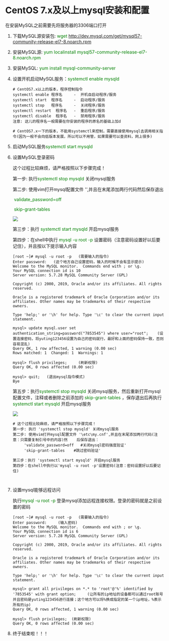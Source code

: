 # CentOS 7.x及以上mysql安装和配置

在安装MySQL之前需要先将服务器的3306端口打开



1. 下载MySQL源安装包:  <font style='color:green;'>wget http://dev.mysql.com/get/mysql57-community-release-el7-8.noarch.rpm </font> 

2. 安装MySQL源:  <font style='color:green'>yum localinstall mysql57-community-release-el7-8.noarch.rpm</font>

3. 安装MySQL: <font style='color:green'>yum install mysql-community-server</font>


4. 设置开机启动MySQL服务：<font style='color:green'>systemctl enable mysqld </font>

   ```shell
   # CentOS7.x以上的版本，程序控制指令
   systemctl enable 程序名     -  开机自启动程序/服务
   systemctl start  程序名     -  启动程序/服务
   systemctl stop   程序名     -  关闭程序/服务
   systemctl restart  程序名   -  重启程序/服务
   systemctl disable  程序名   -  禁用程序/服务
   注意: 这儿的程序名一般需要在你安装的程序的原名的基础上加d

   # CentOS7.x一下的版本，不能用systemctl来控制，需要直接使用mysql去调用相关指令(因为一般不会向低版本发展，所以可以不用管，如果需要可以查资料，网上很多)
   ```


5. 启动MySQL服务<font style='color:green'>systemctl start mysqld  </font>


6. 设置MySQL登录密码

   这个过程比较麻烦，请严格按照以下步骤完成！

   第一步: 执行<font style='color:green'>systemctl stop mysqld</font>  关闭mysql服务

   第二步: 使用vim打开mysql配置文件 '',并且在末尾添加两行代码然后保存退出

   ​	      <font style='color:green'>validate_password=off</font>

   ​	      <font style='color:green'>skip-grant-tables</font>

   ![](/Users/yuting/Workspace/JAVA/授课/文档/Linux阶段文档/img/mysql1.png)


   第三步：执行 <font style='color:green'>systemctl start mysqld</font> 开启mysql服务

   第四步：在shell中执行 <font style='color:green'>mysql -u root -p</font> 设置密码（注意密码设置好以后要记住），并且按以下提示输入内容

   ```
   [root ~]# mysql -u root -p   (需要输入的指令)
   Enter password:   (这个地方自己设置密码，输入的时候不会有显示提示)
   Welcome to the MySQL monitor.  Commands end with ; or \g.
   Your MySQL connection id is 10
   Server version: 5.7.28 MySQL Community Server (GPL)
   
   Copyright (c) 2000, 2019, Oracle and/or its affiliates. All rights reserved.
   
   Oracle is a registered trademark of Oracle Corporation and/or its
   affiliates. Other names may be trademarks of their respective
   owners.
   
   Type 'help;' or '\h' for help. Type '\c' to clear the current input statement.
   
   mysql> update mysql.user set authentication_string=password("7853545") where user="root";    (设置连接密码，将yuting123456设置为自己的密码就行，最好和上面的密码保持一致，否则容易混乱)
   Query OK, 1 row affected, 1 warning (0.00 sec)
   Rows matched: 1  Changed: 1  Warnings: 1
   
   mysql> flush privileges;     (刷新权限)
   Query OK, 0 rows affected (0.00 sec)
   
   mysql> quit;   (退出mysql指令模式)
   Bye
   ```

   第五步：执行<font style='color:green'>systemctl stop mysqld</font> 关闭mysql服务，然后重新打开mysql配置文件，注释或者删除之前添加的 <font style='color:green'>skip-grant-tables</font> ，保存退出后再执行 <font style='color:green'>systemctl start mysqld</font> 开启mysql服务

   ![](./img/mysql2.png)

   ```shell
   # 这个过程比较麻烦，请严格按照以下步骤完成！
   第一步: 执行 'systemctl stop mysqld' 关闭mysql服务
   第二步: 使用vim打开mysql配置文件 '\etc\my.cnf',并且在末尾添加两行代码(注意：只需要复制引号中的内容)然	   后保存退出：
   		'validate_password=off   #关闭mysql密码强度验证'
   		'skip-grant-tables    #跳过密码验证'
   		
   第三步：执行 'systemctl start mysqld' 开启mysql服务
   第四步：在shell中执行以'mysql -u root -p'设置密码(注意：密码设置好以后要记住)
   	   
   	
   
   ```

   

7. 设置mysql能够远程访问

   执行<font style='color:green'>mysql -u root -p</font> 登录mysql添加远程连接权限。登录的密码就是之前设置的密码

      ```
      [root ~]# mysql -u root -p   (需要输入的指令)
      Enter password:     (输入密码)
      Welcome to the MySQL monitor.  Commands end with ; or \g.
      Your MySQL connection id is 6
      Server version: 5.7.28 MySQL Community Server (GPL)
      
      Copyright (c) 2000, 2019, Oracle and/or its affiliates. All rights reserved.
      
      Oracle is a registered trademark of Oracle Corporation and/or its
      affiliates. Other names may be trademarks of their respective
      owners.
      
      Type 'help;' or '\h' for help. Type '\c' to clear the current input statement.
      
      mysql> grant all privileges on *.* to 'root'@'%' identified by '7853545' with grant option;     (让所有的ip地址的设备都可以通过root账号并且密码是yuting123456进行连接；这个地方可以将%换成指定的某一个ip地址，%表示所有的ip)
      Query OK, 0 rows affected, 1 warning (0.00 sec)
      
      mysql> flush privileges;  (刷新权限)
      Query OK, 0 rows affected (0.00 sec)
      
      ```

8. 终于结束啦！！！


